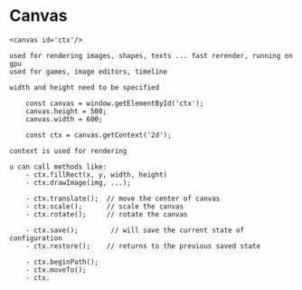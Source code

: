 # Canvas

    <canvas id='ctx'/>

    used for rendering images, shapes, texts ... fast rerender, running on gpu
    used for games, image editors, timeline

    width and height need to be specified

        const canvas = window.getElementById('ctx');
        canvas.height = 500;
        canvas.width = 600;

        const ctx = canvas.getContext('2d');

    context is used for rendering

    u can call methods like:
        - ctx.fillRect(x, y, width, height)
        - ctx.drawImage(img, ...);

        - ctx.translate();  // move the center of canvas
        - ctx.scale();      // scale the canvas
        - ctx.rotate();     // rotate the canvas

        - ctx.save();        // will save the current state of configuration
        - ctx.restore();    // returns to the previous saved state

        - ctx.beginPath();
        - ctx.moveTo();
        - ctx.
